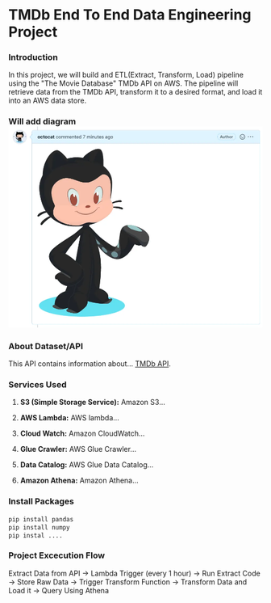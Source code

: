 # TMDb End To End Data Engineering Project

### Introduction

In this project, we will build and ETL(Extract, Transform, Load) pipeline using the "The Movie Database" TMDb API on AWS. The pipeline will retrieve data from the TMDb API, transform it to a desired format, and load it into an AWS data store. 

### Will add diagram ![example of image](https://github.com/rcnnarvaez/tmdb-end-to-end-data-engineering-project/blob/main/image-rendered.webp)

### About Dataset/API
This API contains information about... [TMDb API](https://github.com/rcnnarvaez/tmdb-end-to-end-data-engineering-project/blob/main/image-rendered.webp).

### Services Used
1. **S3 (Simple Storage Service):** Amazon S3...
   
2. **AWS Lambda:** AWS lambda...

3. **Cloud Watch:** Amazon CloudWatch...

4. **Glue Crawler:** AWS Glue Crawler...

5. **Data Catalog:** AWS Glue Data Catalog...

6. **Amazon Athena:** Amazon Athena...

### Install Packages
```
pip install pandas
pip install numpy
pip instal ....
```
### Project Excecution Flow
Extract Data from API -> Lambda Trigger (every 1 hour) -> Run Extract Code -> Store Raw Data -> Trigger Transform Function -> Transform Data and Load it -> Query Using Athena
